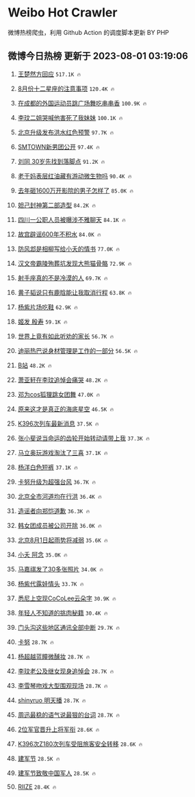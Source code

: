 # Weibo Hot Crawler 



微博热榜爬虫，利用 Github Action 的调度脚本更新 BY PHP 


## 微博今日热榜 更新于 2023-08-01 03:19:06 
1. [王楚然方回应](https://s.weibo.com/weibo?q=%23%E7%8E%8B%E6%A5%9A%E7%84%B6%E6%96%B9%E5%9B%9E%E5%BA%94%23&t=31&band_rank=1&Refer=top) `517.1K 🔥` 

1. [8月份十二星座的注意事项](https://s.weibo.com/weibo?q=8%E6%9C%88%E4%BB%BD%E5%8D%81%E4%BA%8C%E6%98%9F%E5%BA%A7%E7%9A%84%E6%B3%A8%E6%84%8F%E4%BA%8B%E9%A1%B9&t=31&band_rank=2&Refer=top) `120.4K 🔥` 

1. [在成都的外国运动员跳广场舞吃串串香](https://s.weibo.com/weibo?q=%23%E5%9C%A8%E6%88%90%E9%83%BD%E7%9A%84%E5%A4%96%E5%9B%BD%E8%BF%90%E5%8A%A8%E5%91%98%E8%B7%B3%E5%B9%BF%E5%9C%BA%E8%88%9E%E5%90%83%E4%B8%B2%E4%B8%B2%E9%A6%99%23&t=31&band_rank=3&Refer=top) `100.9K 🔥` 

1. [李玟二姐哭喊他害死了我妹妹](https://s.weibo.com/weibo?q=%23%E6%9D%8E%E7%8E%9F%E4%BA%8C%E5%A7%90%E5%93%AD%E5%96%8A%E4%BB%96%E5%AE%B3%E6%AD%BB%E4%BA%86%E6%88%91%E5%A6%B9%E5%A6%B9%23&t=31&band_rank=4&Refer=top) `100.1K 🔥` 

1. [北京升级发布洪水红色预警](https://s.weibo.com/weibo?q=%23%E5%8C%97%E4%BA%AC%E5%8D%87%E7%BA%A7%E5%8F%91%E5%B8%83%E6%B4%AA%E6%B0%B4%E7%BA%A2%E8%89%B2%E9%A2%84%E8%AD%A6%23&t=31&band_rank=5&Refer=top) `97.7K 🔥` 

1. [SMTOWN新男团公开](https://s.weibo.com/weibo?q=%23SMTOWN%E6%96%B0%E7%94%B7%E5%9B%A2%E5%85%AC%E5%BC%80%23&t=31&band_rank=6&Refer=top) `97.4K 🔥` 

1. [刘同 30岁先找到落脚点](https://s.weibo.com/weibo?q=%E5%88%98%E5%90%8C%2030%E5%B2%81%E5%85%88%E6%89%BE%E5%88%B0%E8%90%BD%E8%84%9A%E7%82%B9&t=31&band_rank=7&Refer=top) `91.2K 🔥` 

1. [老干妈表层红油藏有游动微生物吗](https://s.weibo.com/weibo?q=%E8%80%81%E5%B9%B2%E5%A6%88%E8%A1%A8%E5%B1%82%E7%BA%A2%E6%B2%B9%E8%97%8F%E6%9C%89%E6%B8%B8%E5%8A%A8%E5%BE%AE%E7%94%9F%E7%89%A9%E5%90%97&t=31&band_rank=8&Refer=top) `90.4K 🔥` 

1. [去年砸1600万开影院的男子怎样了](https://s.weibo.com/weibo?q=%23%E5%8E%BB%E5%B9%B4%E7%A0%B81600%E4%B8%87%E5%BC%80%E5%BD%B1%E9%99%A2%E7%9A%84%E7%94%B7%E5%AD%90%E6%80%8E%E6%A0%B7%E4%BA%86%23&t=31&band_rank=9&Refer=top) `85.0K 🔥` 

1. [妲己封神第二部造型](https://s.weibo.com/weibo?q=%23%E5%A6%B2%E5%B7%B1%E5%B0%81%E7%A5%9E%E7%AC%AC%E4%BA%8C%E9%83%A8%E9%80%A0%E5%9E%8B%23&t=31&band_rank=10&Refer=top) `84.2K 🔥` 

1. [四川一公职人员被曝涉不雅聊天](https://s.weibo.com/weibo?q=%23%E5%9B%9B%E5%B7%9D%E4%B8%80%E5%85%AC%E8%81%8C%E4%BA%BA%E5%91%98%E8%A2%AB%E6%9B%9D%E6%B6%89%E4%B8%8D%E9%9B%85%E8%81%8A%E5%A4%A9%23&t=31&band_rank=11&Refer=top) `84.1K 🔥` 

1. [故宫辟谣600年不积水](https://s.weibo.com/weibo?q=%23%E6%95%85%E5%AE%AB%E8%BE%9F%E8%B0%A3600%E5%B9%B4%E4%B8%8D%E7%A7%AF%E6%B0%B4%23&t=31&band_rank=12&Refer=top) `84.0K 🔥` 

1. [防风邶是相柳写给小夭的情书](https://s.weibo.com/weibo?q=%23%E9%98%B2%E9%A3%8E%E9%82%B6%E6%98%AF%E7%9B%B8%E6%9F%B3%E5%86%99%E7%BB%99%E5%B0%8F%E5%A4%AD%E7%9A%84%E6%83%85%E4%B9%A6%23&t=31&band_rank=13&Refer=top) `77.0K 🔥` 

1. [汉文帝霸陵殉葬坑发现大熊猫骨骼](https://s.weibo.com/weibo?q=%23%E6%B1%89%E6%96%87%E5%B8%9D%E9%9C%B8%E9%99%B5%E6%AE%89%E8%91%AC%E5%9D%91%E5%8F%91%E7%8E%B0%E5%A4%A7%E7%86%8A%E7%8C%AB%E9%AA%A8%E9%AA%BC%23&t=31&band_rank=14&Refer=top) `72.9K 🔥` 

1. [射手座真的不是冷漠的人](https://s.weibo.com/weibo?q=%E5%B0%84%E6%89%8B%E5%BA%A7%E7%9C%9F%E7%9A%84%E4%B8%8D%E6%98%AF%E5%86%B7%E6%BC%A0%E7%9A%84%E4%BA%BA&t=31&band_rank=15&Refer=top) `69.7K 🔥` 

1. [黄子韬说只有鹿晗能让我取消行程](https://s.weibo.com/weibo?q=%23%E9%BB%84%E5%AD%90%E9%9F%AC%E8%AF%B4%E5%8F%AA%E6%9C%89%E9%B9%BF%E6%99%97%E8%83%BD%E8%AE%A9%E6%88%91%E5%8F%96%E6%B6%88%E8%A1%8C%E7%A8%8B%23&t=31&band_rank=16&Refer=top) `63.8K 🔥` 

1. [杨紫片场吃鞋](https://s.weibo.com/weibo?q=%23%E6%9D%A8%E7%B4%AB%E7%89%87%E5%9C%BA%E5%90%83%E9%9E%8B%23&t=31&band_rank=17&Refer=top) `62.9K 🔥` 

1. [姬发 殷寿](https://s.weibo.com/weibo?q=%E5%A7%AC%E5%8F%91%20%E6%AE%B7%E5%AF%BF&t=31&band_rank=18&Refer=top) `59.1K 🔥` 

1. [世界上竟有如此听劝的家长](https://s.weibo.com/weibo?q=%E4%B8%96%E7%95%8C%E4%B8%8A%E7%AB%9F%E6%9C%89%E5%A6%82%E6%AD%A4%E5%90%AC%E5%8A%9D%E7%9A%84%E5%AE%B6%E9%95%BF&t=31&band_rank=19&Refer=top) `56.7K 🔥` 

1. [迪丽热巴说身材管理是工作的一部分](https://s.weibo.com/weibo?q=%23%E8%BF%AA%E4%B8%BD%E7%83%AD%E5%B7%B4%E8%AF%B4%E8%BA%AB%E6%9D%90%E7%AE%A1%E7%90%86%E6%98%AF%E5%B7%A5%E4%BD%9C%E7%9A%84%E4%B8%80%E9%83%A8%E5%88%86%23&t=31&band_rank=20&Refer=top) `56.5K 🔥` 

1. [B站](https://s.weibo.com/weibo?q=B%E7%AB%99&t=31&band_rank=21&Refer=top) `48.2K 🔥` 

1. [萧亚轩在李玟追悼会痛哭](https://s.weibo.com/weibo?q=%23%E8%90%A7%E4%BA%9A%E8%BD%A9%E5%9C%A8%E6%9D%8E%E7%8E%9F%E8%BF%BD%E6%82%BC%E4%BC%9A%E7%97%9B%E5%93%AD%23&t=31&band_rank=22&Refer=top) `48.2K 🔥` 

1. [邓为cos狐狸跳女团舞](https://s.weibo.com/weibo?q=%23%E9%82%93%E4%B8%BAcos%E7%8B%90%E7%8B%B8%E8%B7%B3%E5%A5%B3%E5%9B%A2%E8%88%9E%23&t=31&band_rank=23&Refer=top) `47.0K 🔥` 

1. [原来这才是真正的海底星空](https://s.weibo.com/weibo?q=%23%E5%8E%9F%E6%9D%A5%E8%BF%99%E6%89%8D%E6%98%AF%E7%9C%9F%E6%AD%A3%E7%9A%84%E6%B5%B7%E5%BA%95%E6%98%9F%E7%A9%BA%23&t=31&band_rank=24&Refer=top) `46.5K 🔥` 

1. [K396次列车最新消息](https://s.weibo.com/weibo?q=%23K396%E6%AC%A1%E5%88%97%E8%BD%A6%E6%9C%80%E6%96%B0%E6%B6%88%E6%81%AF%23&t=31&band_rank=25&Refer=top) `37.5K 🔥` 

1. [张小斐说当命运的齿轮开始转动请带上我](https://s.weibo.com/weibo?q=%23%E5%BC%A0%E5%B0%8F%E6%96%90%E8%AF%B4%E5%BD%93%E5%91%BD%E8%BF%90%E7%9A%84%E9%BD%BF%E8%BD%AE%E5%BC%80%E5%A7%8B%E8%BD%AC%E5%8A%A8%E8%AF%B7%E5%B8%A6%E4%B8%8A%E6%88%91%23&t=31&band_rank=26&Refer=top) `37.3K 🔥` 

1. [马立奥玩游戏淘汰了三喜](https://s.weibo.com/weibo?q=%23%E9%A9%AC%E7%AB%8B%E5%A5%A5%E7%8E%A9%E6%B8%B8%E6%88%8F%E6%B7%98%E6%B1%B0%E4%BA%86%E4%B8%89%E5%96%9C%23&t=31&band_rank=27&Refer=top) `37.1K 🔥` 

1. [杨洋白色短裤](https://s.weibo.com/weibo?q=%23%E6%9D%A8%E6%B4%8B%E7%99%BD%E8%89%B2%E7%9F%AD%E8%A3%A4%23&t=31&band_rank=28&Refer=top) `37.1K 🔥` 

1. [卡努升级为超强台风](https://s.weibo.com/weibo?q=%23%E5%8D%A1%E5%8A%AA%E5%8D%87%E7%BA%A7%E4%B8%BA%E8%B6%85%E5%BC%BA%E5%8F%B0%E9%A3%8E%23&t=31&band_rank=29&Refer=top) `36.7K 🔥` 

1. [北京全市河道均在行洪](https://s.weibo.com/weibo?q=%23%E5%8C%97%E4%BA%AC%E5%85%A8%E5%B8%82%E6%B2%B3%E9%81%93%E5%9D%87%E5%9C%A8%E8%A1%8C%E6%B4%AA%23&t=31&band_rank=30&Refer=top) `36.4K 🔥` 

1. [造谣者向郑恺道歉](https://s.weibo.com/weibo?q=%23%E9%80%A0%E8%B0%A3%E8%80%85%E5%90%91%E9%83%91%E6%81%BA%E9%81%93%E6%AD%89%23&t=31&band_rank=31&Refer=top) `36.3K 🔥` 

1. [韩女团成员被公司开除](https://s.weibo.com/weibo?q=%23%E9%9F%A9%E5%A5%B3%E5%9B%A2%E6%88%90%E5%91%98%E8%A2%AB%E5%85%AC%E5%8F%B8%E5%BC%80%E9%99%A4%23&t=31&band_rank=32&Refer=top) `36.0K 🔥` 

1. [北京8月1日起雨势将减弱](https://s.weibo.com/weibo?q=%23%E5%8C%97%E4%BA%AC8%E6%9C%881%E6%97%A5%E8%B5%B7%E9%9B%A8%E5%8A%BF%E5%B0%86%E5%87%8F%E5%BC%B1%23&t=31&band_rank=33&Refer=top) `35.6K 🔥` 

1. [小夭 阿念](https://s.weibo.com/weibo?q=%E5%B0%8F%E5%A4%AD%20%E9%98%BF%E5%BF%B5&t=31&band_rank=34&Refer=top) `35.0K 🔥` 

1. [马嘉祺发了30多张照片](https://s.weibo.com/weibo?q=%23%E9%A9%AC%E5%98%89%E7%A5%BA%E5%8F%91%E4%BA%8630%E5%A4%9A%E5%BC%A0%E7%85%A7%E7%89%87%23&t=31&band_rank=35&Refer=top) `34.0K 🔥` 

1. [杨紫代露娃情头](https://s.weibo.com/weibo?q=%23%E6%9D%A8%E7%B4%AB%E4%BB%A3%E9%9C%B2%E5%A8%83%E6%83%85%E5%A4%B4%23&t=31&band_rank=36&Refer=top) `33.7K 🔥` 

1. [悉尼上空现CoCoLee云朵字](https://s.weibo.com/weibo?q=%23%E6%82%89%E5%B0%BC%E4%B8%8A%E7%A9%BA%E7%8E%B0CoCoLee%E4%BA%91%E6%9C%B5%E5%AD%97%23&t=31&band_rank=37&Refer=top) `30.9K 🔥` 

1. [年轻人不知道的挑肉秘籍](https://s.weibo.com/weibo?q=%E5%B9%B4%E8%BD%BB%E4%BA%BA%E4%B8%8D%E7%9F%A5%E9%81%93%E7%9A%84%E6%8C%91%E8%82%89%E7%A7%98%E7%B1%8D&t=31&band_rank=38&Refer=top) `30.4K 🔥` 

1. [门头沟这些地区通讯全部中断](https://s.weibo.com/weibo?q=%23%E9%97%A8%E5%A4%B4%E6%B2%9F%E8%BF%99%E4%BA%9B%E5%9C%B0%E5%8C%BA%E9%80%9A%E8%AE%AF%E5%85%A8%E9%83%A8%E4%B8%AD%E6%96%AD%23&t=31&band_rank=39&Refer=top) `29.7K 🔥` 

1. [卡努](https://s.weibo.com/weibo?q=%E5%8D%A1%E5%8A%AA&t=31&band_rank=40&Refer=top) `28.7K 🔥` 

1. [杨超越蓝瞳微醺妆](https://s.weibo.com/weibo?q=%23%E6%9D%A8%E8%B6%85%E8%B6%8A%E8%93%9D%E7%9E%B3%E5%BE%AE%E9%86%BA%E5%A6%86%23&t=31&band_rank=41&Refer=top) `28.7K 🔥` 

1. [李玟老公及继女现身追悼会](https://s.weibo.com/weibo?q=%23%E6%9D%8E%E7%8E%9F%E8%80%81%E5%85%AC%E5%8F%8A%E7%BB%A7%E5%A5%B3%E7%8E%B0%E8%BA%AB%E8%BF%BD%E6%82%BC%E4%BC%9A%23&t=31&band_rank=42&Refer=top) `28.7K 🔥` 

1. [李雪琴吻戏大型围观现场](https://s.weibo.com/weibo?q=%23%E6%9D%8E%E9%9B%AA%E7%90%B4%E5%90%BB%E6%88%8F%E5%A4%A7%E5%9E%8B%E5%9B%B4%E8%A7%82%E7%8E%B0%E5%9C%BA%23&t=31&band_rank=43&Refer=top) `28.7K 🔥` 

1. [shinyruo 明天播](https://s.weibo.com/weibo?q=shinyruo%20%E6%98%8E%E5%A4%A9%E6%92%AD&t=31&band_rank=44&Refer=top) `28.7K 🔥` 

1. [周迅最稳的语气说最狠的台词](https://s.weibo.com/weibo?q=%23%E5%91%A8%E8%BF%85%E6%9C%80%E7%A8%B3%E7%9A%84%E8%AF%AD%E6%B0%94%E8%AF%B4%E6%9C%80%E7%8B%A0%E7%9A%84%E5%8F%B0%E8%AF%8D%23&t=31&band_rank=45&Refer=top) `28.7K 🔥` 

1. [2位军官晋升上将军衔](https://s.weibo.com/weibo?q=%232%E4%BD%8D%E5%86%9B%E5%AE%98%E6%99%8B%E5%8D%87%E4%B8%8A%E5%B0%86%E5%86%9B%E8%A1%94%23&t=31&band_rank=46&Refer=top) `28.6K 🔥` 

1. [K396次Z180次列车受阻旅客安全转移](https://s.weibo.com/weibo?q=%23K396%E6%AC%A1Z180%E6%AC%A1%E5%88%97%E8%BD%A6%E5%8F%97%E9%98%BB%E6%97%85%E5%AE%A2%E5%AE%89%E5%85%A8%E8%BD%AC%E7%A7%BB%23&t=31&band_rank=47&Refer=top) `28.6K 🔥` 

1. [建军节](https://s.weibo.com/weibo?q=%E5%BB%BA%E5%86%9B%E8%8A%82&t=31&band_rank=48&Refer=top) `28.5K 🔥` 

1. [建军节致敬中国军人](https://s.weibo.com/weibo?q=%23%E5%BB%BA%E5%86%9B%E8%8A%82%E8%87%B4%E6%95%AC%E4%B8%AD%E5%9B%BD%E5%86%9B%E4%BA%BA%23&t=31&band_rank=49&Refer=top) `28.5K 🔥` 

1. [RIIZE](https://s.weibo.com/weibo?q=RIIZE&t=31&band_rank=50&Refer=top) `28.4K 🔥` 

